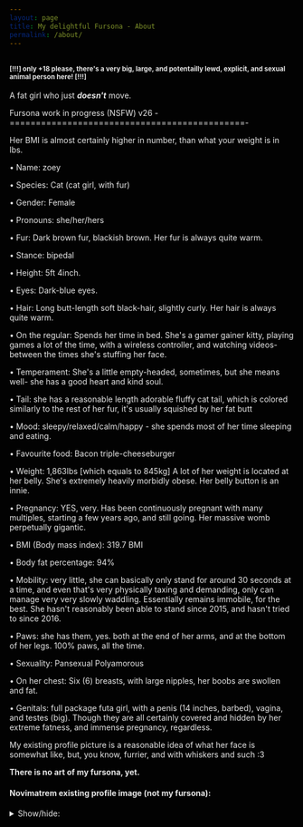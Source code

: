```yaml
---
layout: page
title: My delightful Fursona - About
permalink: /about/
---
```


<style>
html {
  filter: invert(1.0);
}
body {
  filter: invert(0.0);
}
img {
  filter: invert(1.0);
}
pre {
  filter: invert(1.0);
}
iframe {
  filter: invert(1.0);
}
</style>
<br>
<sup><b>[!!!] only +18 please, there's a very big, large, and potentailly lewd, explicit, and sexual animal person here! [!!!]</b></sup>
<br><br>
A fat girl who just <b><i>doesn't</i></b> move.

  Fursona work in progress (NSFW) v26
-=============================================-

Her BMI is almost certainly higher in number, than what your weight is in lbs.

• Name: zoey

• Species: Cat (cat girl, with fur)

• Gender: Female

• Pronouns: she/her/hers

• Fur: Dark brown fur, blackish brown. Her fur is always quite warm.

• Stance: bipedal

• Height: 5ft 4inch.

• Eyes: Dark-blue eyes.

• Hair: Long butt-length soft black-hair, slightly curly. Her hair is always quite warm.

• On the regular: Spends her time in bed. She's a gamer gainer kitty, playing games a lot of the time, with a wireless controller, and watching videos- between the times she's stuffing her face.

• Temperament: She's a little empty-headed, sometimes, but she means well- she has a good heart and kind soul.

• Tail: she has a reasonable length adorable fluffy cat tail, which is colored similarly to the rest of her fur, it's usually squished by her fat butt

• Mood: sleepy/relaxed/calm/happy - she spends most of her time sleeping and eating.

• Favourite food: Bacon triple-cheeseburger

• Weight: 1,863lbs [which equals to 845kg] A lot of her weight is located at her belly. She's extremely heavily morbidly obese. Her belly button is an innie.

• Pregnancy: YES, very. Has been continuously pregnant with many multiples, starting a few years ago, and still going. Her massive womb perpetually gigantic.

• BMI (Body mass index): 319.7 BMI

• Body fat percentage: 94%

• Mobility: very little, she can basically only stand for around 30 seconds at a time, and even that's very physically taxing and demanding, only can manage very very slowly waddling. Essentially remains immobile, for the best. She hasn't reasonably been able to stand since 2015, and hasn't tried to since 2016.

• Paws: she has them, yes. both at the end of her arms, and at the bottom of her legs. 100% paws, all the time.

• Sexuality: Pansexual Polyamorous

• On her chest: Six (6) breasts, with large nipples, her boobs are swollen and fat.

• Genitals: full package futa girl, with a penis (14 inches, barbed), vagina, and testes (big). Though they are all certainly covered and hidden by her extreme fatness, and immense pregnancy, regardless.

My existing profile picture is a reasonable idea of what her face is somewhat like, but, you know, furrier, and with whiskers and such :3

**There is no art of my fursona, yet.**

#### Novimatrem existing profile image (not my fursona):
<details>
    <summary>Show/hide:</summary>
    <img src="https://novimatrem.uk/assets/images/avatar/novi-pfp-max-resolution.png" style="width:70%; height:auto;">
</details>




